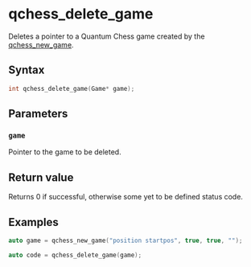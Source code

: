 # qchess_delete_game
Deletes a pointer to a Quantum Chess game created by the [qchess_new_game](./new_game.md).
## Syntax
```cpp
int qchess_delete_game(Game* game);
```
## Parameters
### ```game```
Pointer to the game to be deleted.

## Return value
Returns 0 if successful, otherwise some yet to be defined status code.

## Examples
 ```cpp
 auto game = qchess_new_game("position startpos", true, true, "");

 auto code = qchess_delete_game(game);
 ```
